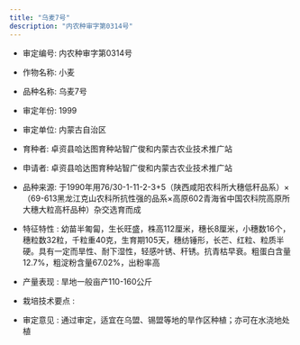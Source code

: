 ```yaml
---
title: "乌麦7号"
description: "内农种审字第0314号"
---
```

* 审定编号:  内农种审字第0314号

*  作物名称:  小麦

*  品种名称:  乌麦7号

*  审定年份:  1999

*  审定单位:  内蒙古自治区

* 育种者:  卓资县哈达图育种站智广俊和内蒙古农业技术推广站

*  申请者:  卓资县哈达图育种站智广俊和内蒙古农业技术推广站

*  品种来源:  于1990年用76/30-1-11-2-3+5（陕西咸阳农科所大穗低秆品系）×（69-613黑龙江克山农科所抗性强的品系×高原602青海省中国农科院高原所大穗大粒高杆品种）杂交选育而成


*  特征特性 : 
幼苗半匍匐，生长旺盛，株高112厘米，穗长8厘米，小穗数16个，穗粒数32粒，千粒重40克，生育期105天，穗纺锤形，长芒、红粒、粒质半硬。具有一定而旱性、耐下湿性，轻感叶锈、秆锈。抗青枯早衰。粗蛋白含量12.7%，粗淀粉含量67.02%，出粉率高

 
*  产量表现 : 
旱地一般亩产110-160公斤


*  栽培技术要点 : 


*  审定意见 : 
通过审定，适宜在乌盟、锡盟等地的旱作区种植；亦可在水浇地处植

